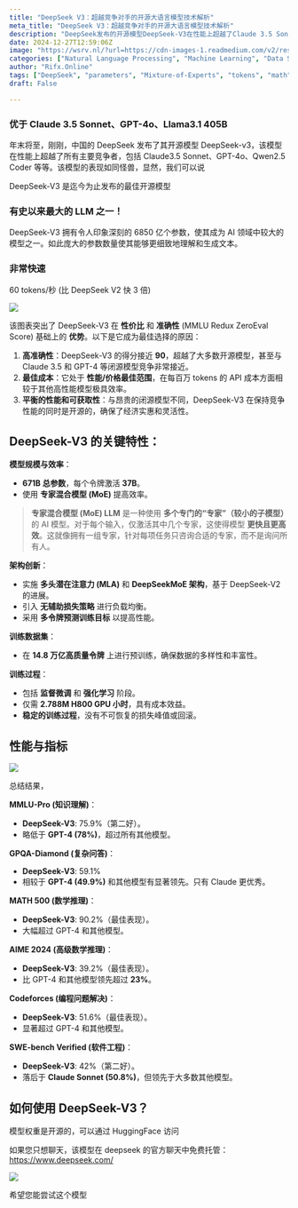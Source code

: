 ```yaml
---
title: "DeepSeek V3：超越竞争对手的开源大语言模型技术解析"
meta_title: "DeepSeek V3：超越竞争对手的开源大语言模型技术解析"
description: "DeepSeek发布的开源模型DeepSeek-V3在性能上超越了Claude 3.5 Sonnet、GPT-4o等主要竞争者，拥有6850亿个参数，具备高准确性和性价比。该模型使用专家混合模型提高效率，经过14.8万亿高质量令牌的预训练，表现出色，尤其在数学推理和编程问题解决方面。DeepSeek-V3的模型权重可通过HuggingFace访问，用户可在其官网进行聊天体验。"
date: 2024-12-27T12:59:06Z
image: "https://wsrv.nl/?url=https://cdn-images-1.readmedium.com/v2/resize:fit:800/0*QYVWKYv9qo54BvFi"
categories: ["Natural Language Processing", "Machine Learning", "Data Science"]
author: "Rifx.Online"
tags: ["DeepSeek", "parameters", "Mixture-of-Experts", "tokens", "math"]
draft: False

---
```




### 优于 Claude 3\.5 Sonnet、GPT\-4o、Llama3\.1 405B



年末将至，刚刚，中国的 DeepSeek 发布了其开源模型 DeepSeek\-v3，该模型在性能上超越了所有主要竞争者，包括 Claude3\.5 Sonnet、GPT\-4o、Qwen2\.5 Coder 等等。该模型的表现如同怪兽，显然，我们可以说

DeepSeek\-V3 是迄今为止发布的最佳开源模型

### 有史以来最大的 LLM 之一！

DeepSeek\-V3 拥有令人印象深刻的 6850 亿个参数，使其成为 AI 领域中较大的模型之一。如此庞大的参数数量使其能够更细致地理解和生成文本。

### 非常快速

60 tokens/秒 (比 DeepSeek V2 快 3 倍\)

![](https://wsrv.nl/?url=https://cdn-images-1.readmedium.com/v2/resize:fit:800/0*04soDWEsFKvpFi_P.jpeg)

该图表突出了 DeepSeek\-V3 在 **性价比** 和 **准确性** (MMLU Redux ZeroEval Score) 基础上的 **优势**。以下是它成为最佳选择的原因：

1. **高准确性**：DeepSeek\-V3 的得分接近 **90**，超越了大多数开源模型，甚至与 Claude 3\.5 和 GPT\-4 等闭源模型竞争非常接近。
2. **最佳成本**：它处于 **性能/价格最佳范围**，在每百万 tokens 的 API 成本方面相较于其他高性能模型极具效率。
3. **平衡的性能和可获取性**：与昂贵的闭源模型不同，DeepSeek\-V3 在保持竞争性能的同时是开源的，确保了经济实惠和灵活性。

## DeepSeek\-V3 的关键特性：

**模型规模与效率**：

* **671B 总参数**，每个令牌激活 **37B**。
* 使用 **专家混合模型 (MoE)** 提高效率。

> **专家混合模型 (MoE) LLM** 是一种使用 **多个专门的“专家”（较小的子模型）** 的 AI 模型。对于每个输入，仅激活其中几个专家，这使得模型 **更快且更高效**。这就像拥有一组专家，针对每项任务只咨询合适的专家，而不是询问所有人。

**架构创新**：

* 实施 **多头潜在注意力 (MLA)** 和 **DeepSeekMoE 架构**，基于 DeepSeek\-V2 的进展。
* 引入 **无辅助损失策略** 进行负载均衡。
* 采用 **多令牌预测训练目标** 以提高性能。

**训练数据集**：

* 在 **14.8 万亿高质量令牌** 上进行预训练，确保数据的多样性和丰富性。

**训练过程**：

* 包括 **监督微调** 和 **强化学习** 阶段。
* 仅需 **2.788M H800 GPU 小时**，具有成本效益。
* **稳定的训练过程**，没有不可恢复的损失峰值或回滚。

## 性能与指标

![](https://wsrv.nl/?url=https://cdn-images-1.readmedium.com/v2/resize:fit:800/0*7UwH-gLiNTznTN37.png)

总结结果，

**MMLU\-Pro (知识理解)**：

* **DeepSeek\-V3**: 75\.9%（第二好）。
* 略低于 **GPT\-4 (78%)**，超过所有其他模型。

**GPQA\-Diamond (复杂问答)**：

* **DeepSeek\-V3**: 59\.1%
* 相较于 **GPT\-4 (49\.9%)** 和其他模型有显著领先。只有 Claude 更优秀。

**MATH 500 (数学推理)**：

* **DeepSeek\-V3**: 90\.2%（最佳表现）。
* 大幅超过 GPT\-4 和其他模型。

**AIME 2024 (高级数学推理)**：

* **DeepSeek\-V3**: 39\.2%（最佳表现）。
* 比 GPT\-4 和其他模型领先超过 **23%**。

**Codeforces (编程问题解决)**：

* **DeepSeek\-V3**: 51\.6%（最佳表现）。
* 显著超过 GPT\-4 和其他模型。

**SWE\-bench Verified (软件工程)**：

* **DeepSeek\-V3**: 42%（第二好）。
* 落后于 **Claude Sonnet (50\.8%)**，但领先于大多数其他模型。

## 如何使用 DeepSeek\-V3？

模型权重是开源的，可以通过 HuggingFace 访问

如果您只想聊天，该模型在 deepseek 的官方聊天中免费托管：<https://www.deepseek.com/>

![](https://wsrv.nl/?url=https://cdn-images-1.readmedium.com/v2/resize:fit:800/1*jRKyQIV8oIuAjE65bvVVdw.png)

希望您能尝试这个模型

